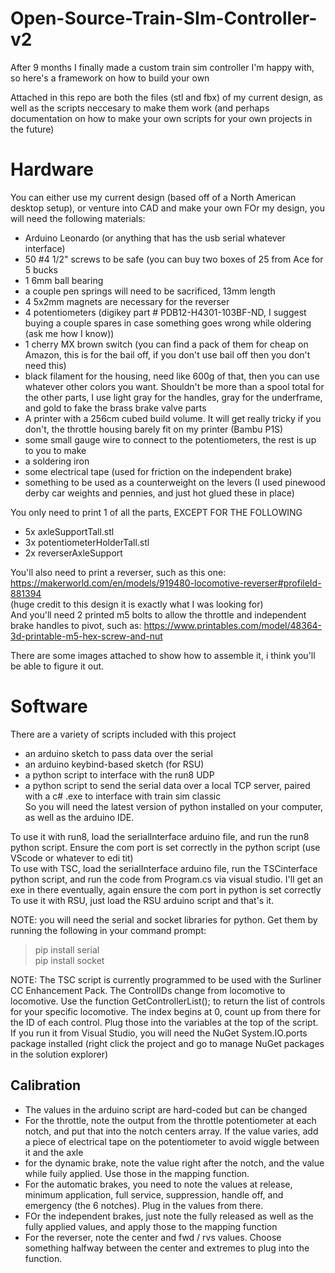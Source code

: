 # Open-Source-Train-SIm-Controller-v2

After 9 months I finally made a custom train sim controller I'm happy with, so here's a framework on how to build your own

Attached in this repo are both the files (stl and fbx) of my current design, as well as the scripts neccesary to make them work
(and perhaps documentation on how to make your own scripts for your own projects in the future)

# Hardware
You can either use my current design (based off of a North American desktop setup), or venture into CAD and make your own
FOr my design, you will need the following materials:<br/>
- Arduino Leonardo (or anything that has the usb serial whatever interface) <br/>
- 50 #4 1/2" screws to be safe (you can buy two boxes of 25 from Ace for 5 bucks<br/>
- 1 6mm ball bearing <br/>
- a couple pen springs will need to be sacrificed, 13mm length<br/>
- 4 5x2mm magnets are necessary for the reverser<br/>
- 4 potentiometers (digikey part #  PDB12-H4301-103BF-ND, I suggest buying a couple spares in case something goes wrong while oldering (ask me how I know))<br/>
- 1 cherry MX brown switch (you can find a pack of them for cheap on Amazon, this is for the bail off, if you don't use bail off then you don't need this)<br/>
- black filament for the housing, need like 600g of that, then you can use whatever other colors you want.  Shouldn't be more than a spool total for the other parts, I use light gray for the handles, gray for the underframe, and gold to fake the brass brake valve parts<br/>
- A printer with a 256cm cubed build volume.  It will get really tricky if you don't, the throttle housing barely fit on my printer (Bambu P1S) <br/>
- some small gauge wire to connect to the potentiometers, the rest is up to you to make<br/>
- a soldering iron<br/>
- some electrical tape (used for friction on the independent brake)<br/>
- something to be used as a counterweight on the levers (I used pinewood derby car weights and pennies, and just hot glued these in place)<br/>

You only need to print 1 of all the parts, EXCEPT FOR THE FOLLOWING<br/>
- 5x axleSupportTall.stl<br/>
- 3x potentiometerHolderTall.stl<br/>
- 2x reverserAxleSupport<br/>

You'll also need to print a reverser, such as this one: https://makerworld.com/en/models/919480-locomotive-reverser#profileId-881394<br/>
(huge credit to this design it is exactly what I was looking for)<br/>
And you'll need 2 printed m5 bolts to allow the throttle and independent brake handles to pivot, such as: https://www.printables.com/model/48364-3d-printable-m5-hex-screw-and-nut

There are some images attached to show how to assemble it, i think you'll be able to figure it out.

# Software
There are a variety of scripts included with this project<br/>
- an arduino sketch to pass data over the serial<br/>
- an arduino keybind-based sketch (for RSU)<br/>
- a python script to interface with the run8 UDP<br/>
- a python script to send the serial data over a local TCP server, paired with a c# .exe to interface with train sim classic<br/>
So you will need the latest version of python installed on your computer, as well as the arduino IDE.

To use it with run8, load the serialInterface arduino file, and run the run8 python script.  Ensure the com port is set correctly in the python script (use VScode or whatever to edi tit)<br/>
To use with TSC, load the serialInterface arduino file, run the TSCinterface python script, and run the code from Program.cs via visual studio.  I'll get an exe in there eventually, again ensure the com port in python is set correctly<br/>
To use it with RSU, just load the RSU arduino script and that's it.

NOTE: you will need the serial and socket libraries for python.  Get them by running the following in your command prompt: <br/>
>pip install serial <br/>
>pip install socket <br/>


NOTE: The TSC script is currently programmed to be used with the Surliner CC Enhancement Pack.  The ControlIDs change from locomotive to locomotive.  Use the function GetControllerList(); to return the list of controls for your specific locomotive.  The index begins at 0, count up from there for the ID of each control.  Plug those into the variables at the top of the script.
If you run it from Visual Studio, you will need the NuGet System.IO.ports package installed (right click the project and go to manage NuGet packages in the solution explorer)

## Calibration
- The values in the arduino script are hard-coded but can be changed<br/>
- For the throttle, note the output from the throttle potentiometer at each notch, and put that into the notch centers array.  If the value varies, add a piece of electrical tape on the potentiometer to avoid wiggle between it and the axle<br/>
- for the dynamic brake, note the value right after the notch, and the value while fuily applied.  Use those in the mapping function.<br/>
- For the automatic brakes, you need to note the values at release, minimum application, full service, suppression, handle off, and emergency (the 6 notches).  Plug in the values from there.<br/>
- FOr the independent brakes, just note the fully released as well as the fully applied values, and apply those to the mapping function<br/>
- For the reverser, note the center and fwd / rvs values.  Choose something halfway between the center and extremes to plug into the function.<br/>
